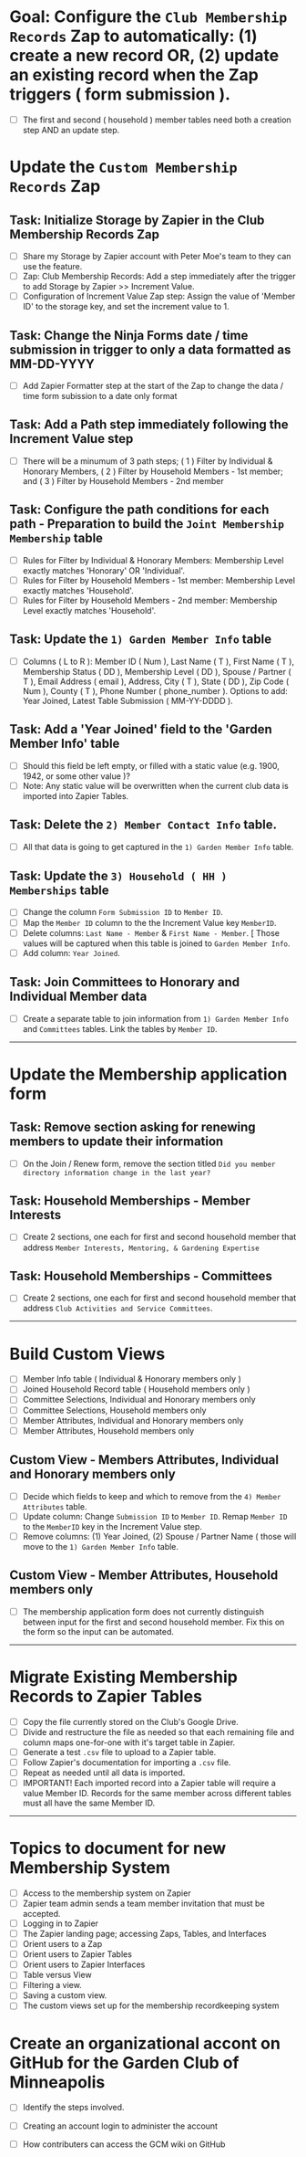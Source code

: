 
# Goal: Configure the `Club Membership Records` Zap to automatically: (1) create a new record OR, (2) update an existing record when the Zap triggers ( form submission ). 
- [ ] The first and second ( household ) member tables need both a creation step AND an update step. 

# Update the `Custom Membership Records` Zap

## Task: Initialize Storage by Zapier in the Club Membership Records Zap

- [ ] Share my Storage by Zapier account with Peter Moe's team to they can use the feature. 
- [ ] Zap: Club Membership Records: Add a step immediately after the trigger to add Storage by Zapier >> Increment Value.
- [ ] Configuration of Increment Value Zap step: Assign the value of 'Member ID' to the storage key, and set the increment value to 1.

## Task: Change the Ninja Forms date / time submission in trigger to only a data formatted as MM-DD-YYYY 

- [ ] Add Zapier Formatter step at the start of the Zap to change the data / time form subission to a date only format 
      
## Task: Add a Path step immediately following the Increment Value step

- [ ] There will be a minumum of 3 path steps; ( 1 ) Filter by Individual & Honorary Members, ( 2 ) Filter by Household Members - 1st member; and ( 3 ) Filter by Household Members - 2nd member

## Task: Configure the path conditions for each path - Preparation to build the `Joint Membership Membership` table

- [ ] Rules for Filter by Individual & Honorary Members: Membership Level exactly matches 'Honorary' OR 'Individual'.
- [ ] Rules for Filter by Household Members - 1st member: Membership Level exactly matches 'Household'.
- [ ] Rules for Filter by Household Members - 2nd member: Membership Level exactly matches 'Household'.

## Task: Update the `1) Garden Member Info` table

- [ ] Columns ( L to R ): Member ID ( Num ), Last Name ( T ), First Name ( T ), Membership Status ( DD ), Membership Level ( DD ), Spouse / Partner ( T ), Email Address ( email ), Address, City ( T ), State ( DD ), Zip Code ( Num ), County ( T ), Phone Number ( phone_number ). Options to add: Year Joined, Latest Table Submission ( MM-YY-DDDD ).

## Task: Add a 'Year Joined' field to the 'Garden Member Info' table

- [ ] Should this field be left empty, or filled with a static value (e.g. 1900, 1942, or some other value )?
- [ ] Note: Any static value will be overwritten when the current club data is imported into Zapier Tables.

## Task: Delete the `2) Member Contact Info` table. 

- [ ] All that data is going to get captured in the `1) Garden Member Info` table. 

## Task: Update the `3) Household ( HH ) Memberships` table

- [ ] Change the column `Form Submission ID` to `Member ID`.
- [ ] Map the `Member ID` column to the the Increment Value key `MemberID`.
- [ ] Delete columns: `Last Name - Member` & `First Name - Member`. [ Those values will be captured when this table is joined to `Garden Member Info`.
- [ ] Add column: `Year Joined`.

## Task: Join Committees to Honorary and Individual Member data
- [ ] Create a separate table to join information from `1) Garden Member Info` and `Committees` tables. Link the tables by `Member ID`.

---

# Update the Membership application form

## Task: Remove section asking for renewing members to update their information
- [ ] On the Join / Renew form, remove the section titled `Did you member directory information change in the last year?`

## Task: Household Memberships - Member Interests
- [ ] Create 2 sections, one each for first and second household member that address `Member Interests, Mentoring, & Gardening Expertise`

## Task: Household Memberships - Committees
- [ ] Create 2 sections, one each for first and second household member that address `Club Activities and Service Committees`.

---

# Build Custom Views

- [ ] Member Info table ( Individual & Honorary members only )
- [ ] Joined Household Record table ( Household members only )
- [ ] Committee Selections, Individual and Honorary members only
- [ ] Committee Selections, Household members only
- [ ] Member Attributes, Individual and Honorary members only
- [ ] Member Attributes, Household members only

## Custom View - Members Attributes, Individual and Honorary members only

- [ ] Decide which fields to keep and which to remove from the `4) Member Attributes` table.
- [ ] Update column: Change `Submission ID` to `Member ID`. Remap `Member ID` to the `MemberID` key in the Increment Value step.
- [ ] Remove columns: (1) Year Joined, (2) Spouse / Partner Name ( those will move to the `1) Garden Member Info` table.  

## Custom View - Member Attributes, Household members only

- [ ] The membership application form does not currently distinguish between input for the first and second household member. Fix this on the form so the input can be automated.

---

# Migrate Existing Membership Records to Zapier Tables

- [ ] Copy the file currently stored on the Club's Google Drive.
- [ ] Divide and restructure the file as needed so that each remaining file and column maps one-for-one with it's target table in Zapier.
- [ ] Generate a test `.csv` file to upload to a Zapier table.
- [ ] Follow Zapier's documentation for importing a `.csv` file.
- [ ] Repeat as needed until all data is imported.
- [ ] IMPORTANT! Each imported record into a Zapier table will require a value Member ID. Records for the same member across  different tables must all have the same Member ID.

---

# Topics to document for new Membership System

- [ ] Access to the membership system on Zapier
- [ ] Zapier team admin sends a team member invitation that must be accepted.
- [ ] Logging in to Zapier
- [ ] The Zapier landing page; accessing Zaps, Tables, and Interfaces
- [ ] Orient users to a Zap
- [ ] Orient users to Zapier Tables
- [ ] Orient users to Zapier Interfaces
- [ ] Table versus View
- [ ] Filtering a view.
- [ ] Saving a custom view.
- [ ] The custom views set up for the membership recordkeeping system

# Create an organizational accont on GitHub for the Garden Club of Minneapolis

- [ ] Identify the steps involved.
- [ ] Creating an account login to administer the account
- [ ] How contributers can access the GCM wiki on GitHub

